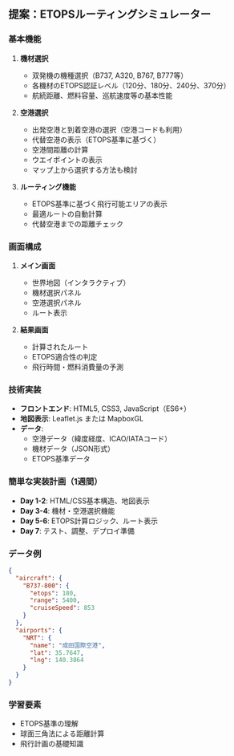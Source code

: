 
## 提案：ETOPSルーティングシミュレーター

### 基本機能
1. **機材選択**
   - 双発機の機種選択（B737, A320, B767, B777等）
   - 各機材のETOPS認証レベル（120分、180分、240分、370分）
   - 航続距離、燃料容量、巡航速度等の基本性能

2. **空港選択**
   - 出発空港と到着空港の選択（空港コードも利用）
   - 代替空港の表示（ETOPS基準に基づく）
   - 空港間距離の計算
   - ウエイポイントの表示
   - マップ上から選択する方法も検討

3. **ルーティング機能**
   - ETOPS基準に基づく飛行可能エリアの表示
   - 最適ルートの自動計算
   - 代替空港までの距離チェック

### 画面構成
1. **メイン画面**
   - 世界地図（インタラクティブ）
   - 機材選択パネル
   - 空港選択パネル
   - ルート表示

2. **結果画面**
   - 計算されたルート
   - ETOPS適合性の判定
   - 飛行時間・燃料消費量の予測

### 技術実装
- **フロントエンド**: HTML5, CSS3, JavaScript（ES6+）
- **地図表示**: Leaflet.js または MapboxGL
- **データ**: 
  - 空港データ（緯度経度、ICAO/IATAコード）
  - 機材データ（JSON形式）
  - ETOPS基準データ

### 簡単な実装計画（1週間）
- **Day 1-2**: HTML/CSS基本構造、地図表示
- **Day 3-4**: 機材・空港選択機能
- **Day 5-6**: ETOPS計算ロジック、ルート表示
- **Day 7**: テスト、調整、デプロイ準備

### データ例
```json
{
  "aircraft": {
    "B737-800": {
      "etops": 180,
      "range": 5400,
      "cruiseSpeed": 853
    }
  },
  "airports": {
    "NRT": {
      "name": "成田国際空港",
      "lat": 35.7647,
      "lng": 140.3864
    }
  }
}
```

### 学習要素
- ETOPS基準の理解
- 球面三角法による距離計算
- 飛行計画の基礎知識